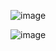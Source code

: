 ![image](https://user-images.githubusercontent.com/104815254/229845694-cfca0238-3d80-4656-9322-6f0340bf0322.png)
 
 
 ![image](https://user-images.githubusercontent.com/104815254/230153620-4ab55339-6b20-4a3c-a0e7-18dee539ea40.png)
